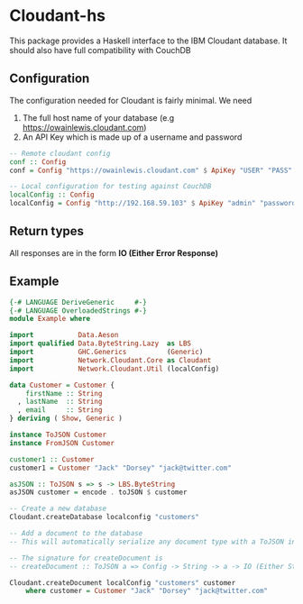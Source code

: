 # Cloudant-hs

This package provides a Haskell interface to the IBM Cloudant database.
It should also have full compatibility with CouchDB

## Configuration

The configuration needed for Cloudant is fairly minimal. We need

1. The full host name of your database (e.g https://owainlewis.cloudant.com)
2. An API Key which is made up of a username and password

```haskell
-- Remote cloudant config
conf :: Config
conf = Config "https://owainlewis.cloudant.com" $ ApiKey "USER" "PASS"

-- Local configuration for testing against CouchDB
localConfig :: Config
localConfig = Config "http://192.168.59.103" $ ApiKey "admin" "password"
```

## Return types

All responses are in the form **IO (Either Error Response)** 

## Example

```haskell
{-# LANGUAGE DeriveGeneric     #-}
{-# LANGUAGE OverloadedStrings #-}
module Example where

import           Data.Aeson
import qualified Data.ByteString.Lazy  as LBS
import           GHC.Generics          (Generic)
import           Network.Cloudant.Core as Cloudant
import           Network.Cloudant.Util (localConfig)

data Customer = Customer {
    firstName :: String
  , lastName  :: String
  , email     :: String
} deriving ( Show, Generic )

instance ToJSON Customer
instance FromJSON Customer

customer1 :: Customer
customer1 = Customer "Jack" "Dorsey" "jack@twitter.com"

asJSON :: ToJSON s => s -> LBS.ByteString
asJSON customer = encode . toJSON $ customer

-- Create a new database
Cloudant.createDatabase localconfig "customers"

-- Add a document to the database
-- This will automatically serialize any document type with a ToJSON instance

-- The signature for createDocument is
-- createDocument :: ToJSON a => Config -> String -> a -> IO (Either String TF.OKResponse)

Cloudant.createDocument localConfig "customers" customer
    where customer = Customer "Jack" "Dorsey" "jack@twitter.com"

```
